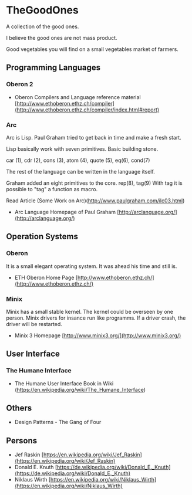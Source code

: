 # TheGoodOnes

A collection of the good ones.

I believe the good ones are not mass product.

Good vegetables you will find on a small vegetables market of farmers.

## Programming Languages

### Oberon 2

- Oberon Compilers and Language reference material [http://www.ethoberon.ethz.ch/compiler](http://www.ethoberon.ethz.ch/compiler/index.html#report)

### Arc

Arc is Lisp. Paul Graham tried to get back in time and make a fresh start.

Lisp basically work with seven primitives. Basic building stone.

car (1), cdr (2), cons (3),
atom (4), quote (5), eq(6), cond(7)

The rest of the language can be written in the language itself.

Graham added an eight primitives to the core. rep(8), tag(9)
With tag it is possible to "tag" a function as macro.

Read Article (Some Work on Arc)(http://www.paulgraham.com/ilc03.html)

- Arc Language Homepage of Paul Graham [http://arclanguage.org/](http://arclanguage.org/)

## Operation Systems

### Oberon

It is a small elegant operating system. It was ahead his time and still is.

- ETH Oberon Home Page [http://www.ethoberon.ethz.ch/](http://www.ethoberon.ethz.ch/)

### Minix

Minix has a small stable kernel. The kernel could be overseen by one person.
Minix drivers for insance run like programms. If a driver crash, the driver will be restarted. 

- Minix 3 Homepage [http://www.minix3.org/](http://www.minix3.org/)

## User Interface

### The Humane Interface

- The Humane User Interface Book in Wiki (https://en.wikipedia.org/wiki/The_Humane_Interface)

## Others

- Design Patterns - The Gang of Four


## Persons

- Jef Raskin [https://en.wikipedia.org/wiki/Jef_Raskin](https://en.wikipedia.org/wiki/Jef_Raskin)
- Donald E. Knuth [https://de.wikipedia.org/wiki/Donald_E._Knuth](https://de.wikipedia.org/wiki/Donald_E._Knuth)
- Niklaus Wirth [https://en.wikipedia.org/wiki/Niklaus_Wirth](https://en.wikipedia.org/wiki/Niklaus_Wirth)

